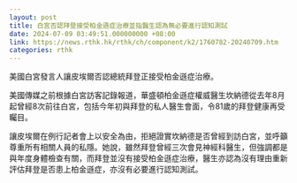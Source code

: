 ```yaml
---
layout: post
title: 白宮否認拜登接受柏金遜症治療並指醫生認為無必要進行認知測試
date: 2024-07-09 03:49:51.000000000 +08:00
link: https://news.rthk.hk/rthk/ch/component/k2/1760782-20240709.htm
categories: rthk
---
```


美國白宮發言人讓皮埃爾否認總統拜登正接受柏金遜症治療。

美國傳媒之前根據白宮訪客記錄報道，華盛頓柏金遜症權威醫生坎納德從去年8月起曾經8次前往白宮，包括今年初與拜登的私人醫生會面，令81歲的拜登健康再受矚目。 

讓皮埃爾在例行記者會上以安全為由，拒絕證實坎納德是否曾經到訪白宮，並呼籲尊重所有相關人員的私隱。她說，雖然拜登曾經三次會見神經科醫生，但強調都是與年度身體檢查有關，而拜登並沒有接受柏金遜症治療，醫生亦認為沒有理由重新評估拜登是否患上柏金遜症，亦沒有必要進行認知測試。
